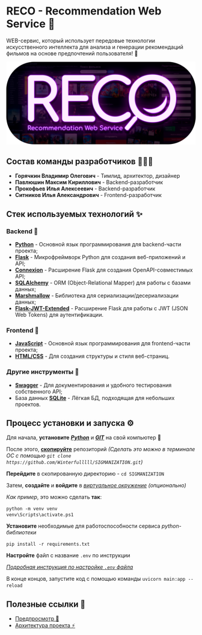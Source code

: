 # RECO - Recommendation Web Service 🔎

WEB-сервис, который использует передовые технологии искусственного интеллекта для анализа и генерации рекомендаций фильмов на основе предпочтений пользователя! 🎯

![Баннер](data/images/banner.png)

## Состав команды разработчиков 👨🏻‍💻

- **Горячкин Владимир Олегович** - Тимлид, архитектор, дизайнер
- **Павлюшин Максим Кириллович** - Backend-разработчик
- **Прокофьев Илья Алексеевич** - Backend-разработчик
- **Ситников Илья Александрович** - Frontend-разработчик

## Стек используемых технологий ✨

### Backend 🔧

- [**Python**](https://www.python.org) - Основной язык программирования для backend-части проекта;
- [**Flask**](https://flask.palletsprojects.com/en/3.0.x/) - Микрофреймворк Python для создания веб-приложений и API;
- [**Connexion**](https://connexion.readthedocs.io/en/latest/) - Расширение Flask для создания OpenAPI-совместимых API;
- [**SQLAlchemy**](https://www.sqlalchemy.org) - ORM (Object-Relational Mapper) для работы с базами данных;
- [**Marshmallow**](https://marshmallow.readthedocs.io/en/stable/) - Библиотека для сериализации/десериализации данных;
- [**Flask-JWT-Extended**](https://flask-jwt-extended.readthedocs.io/en/stable/api.html) - Расширение Flask для работы с JWT (JSON Web Tokens) для аутентификации.

### Frontend 🎨

- [**JavaScript**](https://js-documentation.netlify.app) - Основной язык программирования для frontend-части проекта;
- [**HTML/CSS**](https://html.spec.whatwg.org) - Для создания структуры и стиля веб-страниц.

### Другие инструменты 🧩

- [**Swagger**](https://docs.swagger.io) - Для документирования и удобного тестирования собственного API;
- База данных [**SQLite**](https://www.sqlite.org) - Лёгкая БД, подходящая для небольших проектов.

## Процесс установки и запуска ⚙️

Для начала, **установите** [***Python***](https://ekohl.github.io/tutorial/en/python_installation/) и [***GIT***](https://git-scm.com/book/en/v2/Getting-Started-Installing-Git) на свой компьютер 🐍

После этого, [**скопируйте**](https://docs.github.com/en/repositories/creating-and-managing-repositories/cloning-a-repository) репозиторий *(Сделать это можно в терминале ОС с помощью `git clone https://github.com/Winterfulllll/SIGMANIZATION.git`)*

**Перейдите** в скопированную директорию - `cd SIGMANIZATION`

Затем, **создайте** и **войдите** в [*виртуальное окружение*](https://github.com/AndrewVolkova/Python/blob/master/Visual/venv/instruction.ipynb) *(опционально)*

*Как пример*, это можно сделать **так**:

```shell
python -m venv venv
venv\Scripts\activate.ps1
```

**Установите** необходимые для работоспособности сервиса *python-библиотеки*

```shell
pip install -r requirements.txt
```

**Настройте** файл с название `.env` по инструкции

[*Подробная инструкция по настройке `.env` файла*](./data/env_instruction.md)

В конце концов, запустите код с помощью команды `uvicorn main:app --reload`

## Полезные ссылки 🔗

- [Предпросмотр 👀](data/preview.md)
- [Архитектура проекта ⚡](https://miro.com/welcomeonboard/QWFYamxJb1ZoaUh2Mzl4dkZVbmI3SmdZRDk2eW02cnJWRzZkcGlMamxjVDA1UTlzVzZBMThtdWd5bXIwZEtodXwzNDU4NzY0NTgxMTYzMzk3MDc2fDI=?share_link_id=838149588957)
